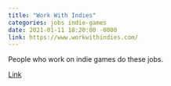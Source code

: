 ```yaml
---
title: "Work With Indies"
categories: jobs indie-games
date: 2021-01-11 18:20:00 -0000
link: https://www.workwithindies.com/
---
```

People who work on indie games do these jobs.

[Link](https://www.workwithindies.com/)
